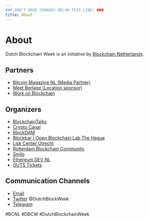```yaml
---
### DON'T MAKE CHANGES BELOW THIS LINE! ###
title: About
---
```


# About

Dutch Blockchain Week is an initiative by [Blockchain Netherlands](https://www.blockchain-netherlands.com/).

## Partners
- [Bitcoin Magazine NL (Media Partner)](https://bitcoinmagazine.nl/)
- [Meet Berlage (Location sponsor)](https://meetberlage.com/)
- [Work on Blockchain](https://workonblockchain.com/)

## Organizers
- [BlockchainTalks](https://blockchaintalks.io/)
- [Crypto Canal](https://cryptocanal.org/)
- [BlockDAM](https://www.meetup.com/Permissionless-Society/)
- [Blockbar | Open Blockchain Lab The Hague](https://www.blockbar.nl/)
- [Lisk Center Utrecht](https://www.liskcenter.io/)
- [Rotterdam Blockchain Community](https://rotterdamblockchain.com/)
- [Smilo](https://smilo.io/)
- [Ethereum DEV NL](http://www.ethereum.nl/)
- [GUTS Tickets](https://guts.tickets/)

## Communication Channels

- [Email](mailto:mail@dutchblockchainweek.com)
- [Twitter](https://twitter.com/DutchBlockWeek) @DutchBlockWeek
- [Telegram](https://t.me/Dutchblockchainweek)

#BCNL #DBCW #DutchBlockchainWeek

<!-- ### DON'T MAKE CHANGES BELOW THIS LINE! ### -->
